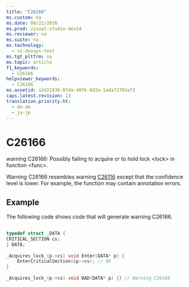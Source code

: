 ```yaml
---
title: "C26166"
ms.custom: na
ms.date: 09/22/2016
ms.prod: visual-studio-dev14
ms.reviewer: na
ms.suite: na
ms.technology: 
  - vs-devops-test
ms.tgt_pltfrm: na
ms.topic: article
f1_keywords: 
  - C26166
helpviewer_keywords: 
  - C26166
ms.assetid: a3d21838-07da-40f6-8d2e-1ada72765af2
caps.latest.revision: 13
translation.priority.ht: 
  - de-de
  - ja-jp
---
```

# C26166
warning C26166: Possibly failing to acquire or to hold lock <lock\> in function <func\>.  
  
 Warning C26166 resembles warning [C26116](../vs140/c26116.md) except that the confidence level is lower. For example, the function may contain annotation errors.  
  
## Example  
 The following code shows code that will generate warning C26166.  
  
```cpp  
  
typedef struct _DATA {   
CRITICAL_SECTION cs;   
} DATA;   
  
_Acquires_lock_(p->cs) void Enter(DATA* p) {   
    EnterCriticalSection(&p->cs); // OK   
}   
  
_Acquires_lock_(p->cs) void BAD(DATA* p) {} // Warning C26166  
  
```